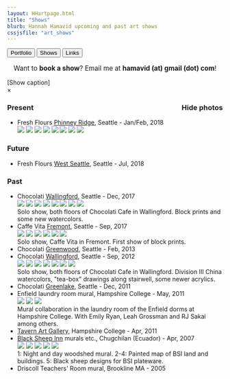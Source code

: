 ```yaml
---
layout: HHartpage.html
title: "Shows"
blurb: Hannah Hamavid upcoming and past art shows
cssjsfile: "art_shows"
---
```

<a href="../portfolio"><button class="btn white">Portfolio</button></a>
      <a href="../shows"><button class="btn"></i>Shows</button></a>
      <a href="../links"><button class="btn white"></i>Links</button></a>
    </nav>
  </header>

<!-- Main content -->
<div class="container" id="shows">
    <p style="font-size:1.1em;text-align:center;">Want to <span style="font-weight:bold;">book a show</span>? Email me at <span class="text-teal" style="font-weight:bold;">hamavid (at) gmail (dot) com</span>!</p>

<div id='photo-overlay'><span class='showid'>[Show caption]<!--<i class='fa fa-angle-double-up fa-lg'></i>--></span>
<div class='showidcontainer'><span class='theidoftheshow'></span></div>
<div class='thisphoto'>
<span class='xit'>&times;</span>
<span class='larr'><i class="fa fa-angle-left fa-2x"></i></span><span class='rarr'><i class="fa fa-angle-right fa-2x"></i></span>
<figure></figure>
<div id="leftside"></div>
<div id="rightside"></div>
</div>
</div>
<div id="mainshows">


<h3>Present<span style="float:right;" class='picture-toggle-button'>Hide photos</span></h3>
<p><ul class='shows_list'>
<li>Fresh Flours <a href="http://www.freshfloursseattle.com/">Phinney Ridge</a>, Seattle - Jan/Feb, 2018</li>
<div class="details photos">
<img src="../../images/shows/2018_01_01_freshflours_1.jpg">
<img src="../../images/shows/2018_01_01_freshflours_2.jpg">
<img src="../../images/shows/2018_01_01_freshflours_3.jpg">
<img src="../../images/shows/2018_01_01_freshflours_4.jpg">
<img src="../../images/shows/2018_01_01_freshflours_5.jpg">
<img src="../../images/shows/2018_01_01_freshflours_6.jpg">
<img src="../../images/shows/2018_01_01_freshflours_7.jpg">
<img src="../../images/shows/2018_01_01_freshflours_8.jpg">
</div>
</ul></p>


<h3>Future</h3>
<p><ul class="shows_list">
<li>Fresh Flours <a href="http://www.freshfloursseattle.com/">West Seattle</a>, Seattle - Jul, 2018</li>
</ul></p>


<h3 style="width:100%">Past</h3>
<p><ul class="shows_list">

<li>Chocolati <a href="https://www.facebook.com/ChocolatiWallingford/">Wallingford</a>, Seattle - Dec, 2017
<div class="details photos">
<img src="../../images/shows/2017_12_choco_wally_1.jpg">
<img src="../../images/shows/2017_12_choco_wally_2.jpg">
<img src="../../images/shows/2017_12_choco_wally_3.jpg">
<img src="../../images/shows/2017_12_choco_wally_4.jpg">
<img src="../../images/shows/2017_12_choco_wally_5.jpg">
<img src="../../images/shows/2017_12_choco_wally_6.jpg">
<img src="../../images/shows/2017_12_choco_wally_7.jpg">
<img src="../../images/shows/2017_12_choco_wally_8.jpg">
<br>Solo show, both floors of Chocolati Cafe in Wallingford. Block prints and some new watercolors.</div></li>

<li>Caffe Vita <a href="http://www.caffevita.com/locations/wa/fremont">Fremont</a>, Seattle - Sep, 2017
<div class="details photos">
<img src="../../images/shows/2017_09_vita_1.jpg">
<img src="../../images/shows/2017_09_vita_2.jpg">
<img src="../../images/shows/2017_09_vita_3.jpg">
<img src="../../images/shows/2017_09_vita_4.jpg">
<img src="../../images/shows/2017_09_vita_5.jpg">
<img src="../../images/shows/2017_09_vita_6.jpg">
<br>Solo show, Caffe Vita in Fremont. First show of block prints.</div></li>

<li>Chocolati <a href="https://www.facebook.com/GreenwoodChocolatiCafe/">Greenwood</a>, Seattle - Feb, 2013</li>

<li> Chocolati <a href="https://www.facebook.com/ChocolatiWallingford/">Wallingford</a>, Seattle - Sep, 2012
<div class="details photos">
<img src="../../images/shows/2012_09_choco_wally_1.jpg">
<img src="../../images/shows/2012_09_choco_wally_2.jpg">
<img src="../../images/shows/2012_09_choco_wally_3.jpg">
<img src="../../images/shows/2012_09_choco_wally_4.jpg">
<img src="../../images/shows/2012_09_choco_wally_5.jpg">
<img src="../../images/shows/2012_09_choco_wally_6.jpg">
<img src="../../images/shows/2012_09_choco_wally_7.jpg">
<br>Solo show, both floors of Chocolati Cafe in Wallingford. Division III China watercolors, "tea-box" drawings along stairwell, some newer acrylics.</div></li>

<li>Chocolati</a> <a href="https://www.facebook.com/GLChocolatiCafe/">Greenlake</a>, Seattle - Dec, 2011</li>


<li> Enfield laundry room mural, Hampshire College - May, 2011
<div class="details photos">
<img src="../../images/shows/enfield_1.jpg">
<img src="../../images/shows/enfield_2.jpg">
<img src="../../images/shows/enfield_3.jpg">
<br>Mural collaboration in the laundry room of the Enfield dorms at Hampshire College. With Emily Ryan, Leah Grossman and RJ Sakai among others.</div></li>

<li><a href="https://www.hampshire.edu/cla/prescott-tavern">Tavern Art Gallery</a>, Hampshire College - Apr, 2011</li> 

<li> <a href="http://www.blacksheepinn.com/"> Black Sheep Inn</a> murals etc., Chugchilan (Ecuador) - Apr, 2007
<div class="details photos">
<img src="../../images/shows/bsi_1.jpg">
<img src="../../images/shows/bsi_2.jpg">
<img src="../../images/shows/bsi_3.jpg">
<img src="../../images/shows/bsi_4.jpg">
<img src="../../images/shows/bsi_5.jpg">
<br>1: Night and day woodshed mural. 2-4: Painted map of BSI land and buildings. 5: Black sheep designs for BSI plateware.
</div></li>

<li>Driscoll Teachers' Room mural, Brookline MA - 2005</li>
</ul>
</p>
<br><br>
</div>
</div>
</div>
